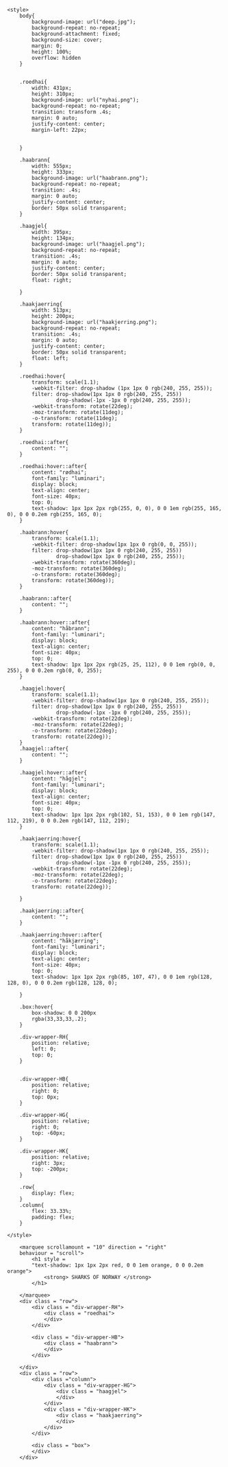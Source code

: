 <!DOCTYPE html>
<html>
	
	<style>
		body{
			background-image: url("deep.jpg");
			background-repeat: no-repeat;
			background-attachment: fixed;
			background-size: cover;
			margin: 0; 
			height: 100%; 
			overflow: hidden
		}


		.roedhai{
			width: 431px;
			height: 310px;
			background-image: url("nyhai.png");
			background-repeat: no-repeat;
			transition: transform .4s;
			margin: 0 auto;
  			justify-content: center;
  			margin-left: 22px;


		}

		.haabrann{
			width: 555px;
			height: 333px;
			background-image: url("haabrann.png");
			background-repeat: no-repeat;
			transition: .4s;
			margin: 0 auto;
			justify-content: center;
			border: 50px solid transparent;
		}

		.haagjel{
			width: 395px;
			height: 134px;
			background-image: url("haagjel.png");
			background-repeat: no-repeat;
			transition: .4s;
			margin: 0 auto;
			justify-content: center;
			border: 50px solid transparent;
			float: right;

		}

		.haakjaerring{
			width: 513px;
			height: 200px;
			background-image: url("haakjerring.png");
			background-repeat: no-repeat;
			transition: .4s;
			margin: 0 auto;
			justify-content: center;
			border: 50px solid transparent;
			float: left;
		}

		.roedhai:hover{
			transform: scale(1.1);
			-webkit-filter: drop-shadow (1px 1px 0 rgb(240, 255, 255));
			filter: drop-shadow(1px 1px 0 rgb(240, 255, 255))
					drop-shadow(-1px -1px 0 rgb(240, 255, 255));
			-webkit-transform: rotate(22deg);
			-moz-transform: rotate(11deg);
			-o-transform: rotate(11deg);
			transform: rotate(11deg));
		}

		.roedhai::after{
			content: "";
		}

		.roedhai:hover::after{
			content: "rødhai";
			font-family: "luminari";
			display: block;
			text-align: center;
			font-size: 40px;
			top: 0;
			text-shadow: 1px 1px 2px rgb(255, 0, 0), 0 0 1em rgb(255, 165, 0), 0 0 0.2em rgb(255, 165, 0);
		}

		.haabrann:hover{
			transform: scale(1.1);
			-webkit-filter: drop-shadow(1px 1px 0 rgb(0, 0, 255));
			filter: drop-shadow(1px 1px 0 rgb(240, 255, 255))
					drop-shadow(1px 1px 0 rgb(240, 255, 255));
			-webkit-transform: rotate(360deg);
			-moz-transform: rotate(360deg);
			-o-transform: rotate(360deg);
			transform: rotate(360deg));
		}

		.haabrann::after{
			content: "";
		}

		.haabrann:hover::after{
			content: "håbrann";
			font-family: "luminari";
			display: block;
			text-align: center;
			font-size: 40px;
			top: 0;
			text-shadow: 1px 1px 2px rgb(25, 25, 112), 0 0 1em rgb(0, 0, 255), 0 0 0.2em rgb(0, 0, 255);	
		}

		.haagjel:hover{
			transform: scale(1.1);
			-webkit-filter: drop-shadow(1px 1px 0 rgb(240, 255, 255));
			filter: drop-shadow(1px 1px 0 rgb(240, 255, 255))
					drop-shadow(-1px -1px 0 rgb(240, 255, 255));
			-webkit-transform: rotate(22deg);
			-moz-transform: rotate(22deg);
			-o-transform: rotate(22deg);
			transform: rotate(22deg));
		}
		.haagjel::after{
			content: "";
		}

		.haagjel:hover::after{
			content: "hågjel";
			font-family: "luminari";
			display: block;
			text-align: center;
			font-size: 40px;
			top: 0;
			text-shadow: 1px 1px 2px rgb(102, 51, 153), 0 0 1em rgb(147, 112, 219), 0 0 0.2em rgb(147, 112, 219);
		}

		.haakjaerring:hover{
			transform: scale(1.1);
			-webkit-filter: drop-shadow(1px 1px 0 rgb(240, 255, 255));
			filter: drop-shadow(1px 1px 0 rgb(240, 255, 255))
					drop-shadow(-1px -1px 0 rgb(240, 255, 255));
			-webkit-transform: rotate(22deg);
			-moz-transform: rotate(22deg);
			-o-transform: rotate(22deg);
			transform: rotate(22deg));

		}

		.haakjaerring::after{
			content: "";
		}

		.haakjaerring:hover::after{
			content: "håkjærring";
			font-family: "luminari";
			display: block;
			text-align: center;
			font-size: 40px;
			top: 0;
			text-shadow: 1px 1px 2px rgb(85, 107, 47), 0 0 1em rgb(128, 128, 0), 0 0 0.2em rgb(128, 128, 0);
			
		}

		.box:hover{
			box-shadow: 0 0 200px
			rgba(33,33,33,.2);
		}

		.div-wrapper-RH{
			position: relative;
			left: 0;
			top: 0;
		}


		.div-wrapper-HB{
			position: relative;
			right: 0;
			top: 0px;
		}

		.div-wrapper-HG{
			position: relative;
			right: 0;
			top: -60px;
		}

		.div-wrapper-HK{
			position: relative;
			right: 3px;
			top: -200px;
		}

		.row{
			display: flex;
		}
		.column{
			flex: 33.33%;
			padding: flex;
		}

	</style>
	
		<marquee scrollamount = "10" direction = "right"
		behaviour = "scroll">
			<h1 style = 
			"text-shadow: 1px 1px 2px red, 0 0 1em orange, 0 0 0.2em orange">
				<strong> SHARKS OF NORWAY </strong>
			</h1>

		</marquee>
		<div class = "row">	
			<div class = "div-wrapper-RH">
				<div class = "roedhai">
				</div>
			</div>
			
			<div class = "div-wrapper-HB">
				<div class = "haabrann">
				</div>
			</div>
			
		</div>
		<div class = "row">
			<div class ="column">
				<div class = "div-wrapper-HG">
					<div class = "haagjel">
					</div>
				</div>
				<div class = "div-wrapper-HK">
					<div class = "haakjaerring">
					</div>
				</div>
			</div>

			<div class = "box">
			</div>
		</div>

</html>
